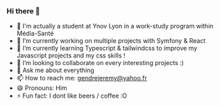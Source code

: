 ### Hi there 👋

- 👯 I'm actually a student at Ynov Lyon in a work-study program within Média-Santé
- 🔭 I’m currently working on multiple projects with Symfony & React
- 🌱 I’m currently learning Typescript & tailwindcss to improve my Javascript projects and my css skills !
- 👯 I’m looking to collaborate on every interesting projects :)
- 💬 Ask me about everything
- 📫 How to reach me: gendrejeremy@yahoo.fr
- 😄 Pronouns: Him
- ⚡ Fun fact: I dont like beers / coffee :O

